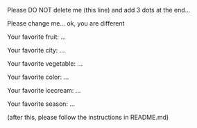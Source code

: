Please DO NOT delete me (this line) and add 3 dots at the end...

Please change me... ok, you are different



Your favorite fruit: ...

Your favorite city: ...

Your favorite vegetable: ...

Your favorite color: ...

Your favorite icecream: ...

Your favorite season: ...


(after this, please follow the instructions in README.md)


